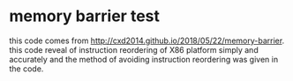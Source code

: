 # memory barrier test
this code comes from http://cxd2014.github.io/2018/05/22/memory-barrier.   
this code reveal of instruction reordering of X86 platform simply and accurately and the method of avoiding instruction reordering was given in the code.
